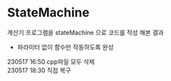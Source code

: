 # StateMachine

계산기 프로그램을 stateMachine 으로 코드를 작성 해본 결과

- 파라미터 없이 함수만 작동하도록 완성


230517 16:50 cpp파일 모두 삭제  
230517 18:30 직접 복구
